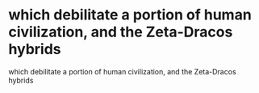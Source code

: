 # which debilitate a portion of human civilization, and the Zeta-Dracos hybrids

which debilitate a portion of human civilization, and the Zeta-Dracos hybrids